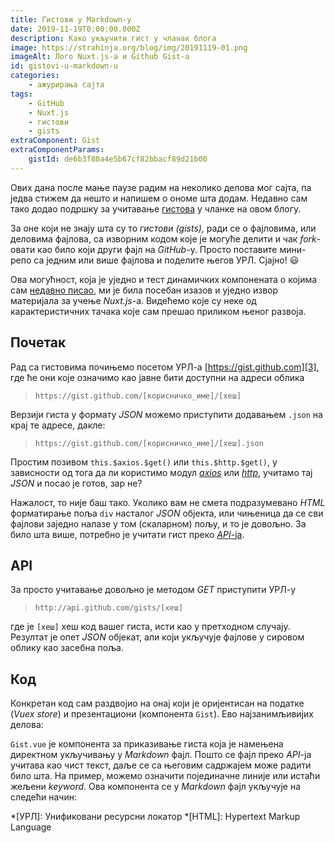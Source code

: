 ```yaml
---
title: Гистови у Markdown-у
date: 2019-11-19T0:00:00.000Z
description: Како укључити гист у чланак блога
image: https://strahinja.org/blog/img/20191119-01.png
imageAlt: Лого Nuxt.js-а и Github Gist-а
id: gistovi-u-markdown-u
categories:
    - ажурирања сајта
tags:
    - GitHub
    - Nuxt.js
    - гистови
    - gists
extraComponent: Gist
extraComponentParams:
    gistId: de6b3f80a4e5b67cf82bbacf89d21b00
---
```


Ових дана после мање паузе радим на неколико делова мог сајта, па једва стижем
да нешто и напишем о ономе шта додам. Недавно сам тако додао подршку за
учитавање [гистова][1] у чланке на овом блогу.

За оне који не знају шта су то _гистови (gists),_ ради се о фајловима, или
деловима фајлова, са изворним кодом које је могуће делити и чак _fork_-овати као
било који други фајл на _GitHub_-у. Просто поставите мини-репо са једним или
више фајлова и поделите његов УРЛ. Сјајно! :smiley:

Ова могућност, која је уједно и тест динамичких компонената о којима сам
[недавно писао][2], ми је била посебан изазов и уједно извор материјала за учење
_Nuxt.js_-а. Видећемо које су неке од карактеристичних тачака које сам прешао
приликом њеног развоја.

## Почетак

Рад са гистовима почињемо посетом УРЛ-а [https://gist.github.com][3], где ће они
које означимо као јавне бити доступни на адреси облика

>`https://gist.github.com/[корисничко_име]/[хеш]`

Верзији гиста у формату _JSON_ можемо приступити додавањем `.json` на крај те
адресе, дакле:

> `https://gist.github.com/[корисничко_име]/[хеш].json`

Простим позивом `this.$axios.$get()` или `this.$http.$get()`, у зависности од
тога да ли користимо модул [_axios_][4] или [_http_][5], учитамо тај _JSON_ и
посао је готов, зар не?

Нажалост, то није баш тако. Уколико вам не смета подразумевано _HTML_
форматирање поља `div` насталог _JSON_ објекта, или чињеница да се сви фајлови
заједно налазе у том (скаларном) пољу, и то је довољно. За било шта више,
потребно је учитати гист преко [_API_-ја][6].

## API

За просто учитавање довољно је методом _GET_ приступити УРЛ-у

> `http://api.github.com/gists/[хеш]`

где је `[хеш]` хеш код вашег гиста, исти као у претходном случају. Резултат је
опет _JSON_ објекат, али који укључује фајлове у сировом облику као засебна
поља.

## Код

Конкретан код сам раздвојио на онај који је оријентисан на податке (_Vuex
store_) и презентациони (компонента `Gist`). Ево најзанимљивијих делова:

<component :is="extraComponentLoader"
    :filename="'Gist.vue'"
    :gist="gist"></component>

`Gist.vue` је компонента за приказивање гиста која је намењена директном
укључивању у _Markdown_ фајл. Пошто се фајл преко _API_-ја учитава као чист
текст, даље се са његовим садржајем може радити било шта. На пример, можемо
означити појединачне линије или истаћи жељени _keyword_. Ова компонента се у
_Markdown_ фајл укључује на следећи начин:

<component :is="extraComponentLoader"
    :filename="'extra-component.md'"
    :gist="gist"></component>

[1]: https://help.github.com/en/github/writing-on-github/creating-gists
[2]: https://strahinja.org/blog/20191026
[3]: https://gist.github.com
[4]: https://axios.nuxtjs.org
[5]: https://http.nuxtjs.org
[6]: https://developer.github.com/v3/gists

*[УРЛ]: Унификовани ресурсни локатор
*[HTML]: Hypertext Markup Language

